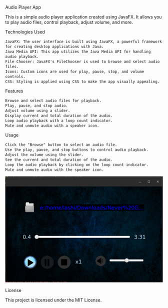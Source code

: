 Audio Player App

This is a simple audio player application created using JavaFX. It allows you to play audio files, control playback, adjust volume, and more.

Technologies Used

    JavaFX: The user interface is built using JavaFX, a powerful framework for creating desktop applications with Java.
    Java Media API: This app utilizes the Java Media API for handling audio playback.
    File Chooser: JavaFX's FileChooser is used to browse and select audio files.
    Icons: Custom icons are used for play, pause, stop, and volume controls.
    CSS: Styling is applied using CSS to make the app visually appealing.

Features

    Browse and select audio files for playback.
    Play, pause, and stop audio.
    Adjust volume using a slider.
    Display current and total duration of the audio.
    Loop audio playback with a loop count indicator.
    Mute and unmute audio with a speaker icon.

Usage

    Click the "Browse" button to select an audio file.
    Use the play, pause, and stop buttons to control audio playback.
    Adjust the volume using the slider.
    See the current and total duration of the audio.
    Loop the audio playback by clicking on the loop count indicator.
    Mute and unmute audio with the speaker icon.

![Audi Player Image](img/ss.png)

License

This project is licensed under the MIT License.


